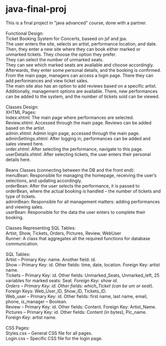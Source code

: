 # java-final-proj
This is a final project in "java advanced" course, done with a partner.<br>
<br>
Functional Design:<br>
Ticket Booking System for Concerts, baseed on jsf and jpa.<br>
The user enters the site, selects an artist, performance location, and date.<br>
Then, they enter a new site where they can book either marked or unmarked tickets. They choose the option they prefer.<br>
They can select the number of unmarked seats.<br>
They can see which marked seats are available and choose accordingly.<br>
Afterwards, they enter some personal details, and the booking is confirmed.<br>
From the main page, managers can access a login page. There they can add performances and view ticket sales.<br>
The main site also has an option to add reviews based on a specific artist.<br>
Additionally, management options are available. There, new performances can be added to the system, and the number of tickets sold can be viewed.<br>
<br>
Classes Design: <br>
XHTML Pages: <br>
Index.xhtml: The main page where performances are selected.<br>
Review.xhtml: Accessed through the main page. Reviews can be added based on the artist.<br>
admin.xhtml: Admin login page, accessed through the main page.<br>
adminSettings.xhtml: After logging in, performances can be added and sales viewed here.<br>
order.xhtml: After selecting the performance, navigate to this page.<br>
userDetails.xhtml: After selecting tickets, the user enters their personal details here.<br>
<br>
Beans Classes (connecting between the DB and the front end):<br>
menuBean: Responsible for managing the homepage, receiving the user’s selections, and updating accordingly.<br>
orderBean: After the user selects the performance, it is passed to orderBean, where the actual booking is handled – the number of tickets and type of tickets.<br>
adminBean: Responsible for all management matters: adding performances and viewing sales.<br>
userBean: Responsible for the data the user enters to complete their booking.<br>
<br>
Classes Representing SQL Tables:<br>
Artist, Show, Tickets, Orders, Pictures, Review, WebUser<br>
Runner: A class that aggregates all the required functions for database communication.<br>
<br>
SQL Tables:<br>
Artist – Primary Key: name. Another field: id.<br>
Show – Primary Key: id. Other fields: time, date, location. Foreign Key: artist name.<br>
Tickets – Primary Key: id. Other fields: Unmarked_Seats, Unmarked_left, 25 variables for marked seats: Seat<row>_<seat>. Foreign Key: show id.<br>
Orders – Primary Key: id. Other fields: which_Ticket (can be um<number> or seat<row>_<seat>). Foreign Keys: Web_User_ID, Show_ID, Tickets_ID.<br>
Web_user – Primary Key: id. Other fields: first name, last name, email, phone, is_manager – Boolean.<br>
Review – Primary Key: id. Other fields: Content. Foreign Key: Artist_Name.<br>
Pictures – Primary Key: id. Other fields: Content (in bytes), Pic_name. Foreign Key: artist name.<br>
<br>
CSS Pages:<br>
Styles.css – General CSS file for all pages.<br>
Login.css – Specific CSS file for the login page.<br>
